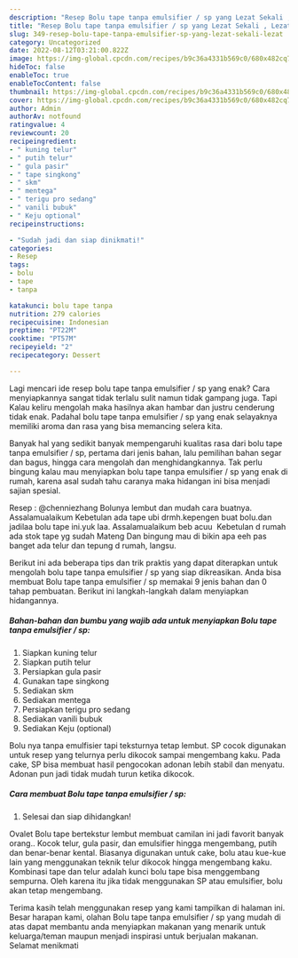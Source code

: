 ```yaml
---
description: "Resep Bolu tape tanpa emulsifier / sp yang Lezat Sekali , Lezat"
title: "Resep Bolu tape tanpa emulsifier / sp yang Lezat Sekali , Lezat"
slug: 349-resep-bolu-tape-tanpa-emulsifier-sp-yang-lezat-sekali-lezat
category: Uncategorized
date: 2022-08-12T03:21:00.822Z
image: https://img-global.cpcdn.com/recipes/b9c36a4331b569c0/680x482cq70/bolu-tape-tanpa-emulsifier-sp-foto-resep-utama.jpg
hideToc: false
enableToc: true
enableTocContent: false
thumbnail: https://img-global.cpcdn.com/recipes/b9c36a4331b569c0/680x482cq70/bolu-tape-tanpa-emulsifier-sp-foto-resep-utama.jpg
cover: https://img-global.cpcdn.com/recipes/b9c36a4331b569c0/680x482cq70/bolu-tape-tanpa-emulsifier-sp-foto-resep-utama.jpg
author: Admin
authorAv: notfound
ratingvalue: 4
reviewcount: 20
recipeingredient:
- " kuning telur"
- " putih telur"
- " gula pasir"
- " tape singkong"
- " skm"
- " mentega"
- " terigu pro sedang"
- " vanili bubuk"
- " Keju optional"
recipeinstructions:

- "Sudah jadi dan siap dinikmati!"
categories:
- Resep
tags:
- bolu
- tape
- tanpa

katakunci: bolu tape tanpa 
nutrition: 279 calories
recipecuisine: Indonesian
preptime: "PT22M"
cooktime: "PT57M"
recipeyield: "2"
recipecategory: Dessert

---
```



Lagi mencari ide resep bolu tape tanpa emulsifier / sp yang enak? Cara menyiapkannya sangat tidak terlalu sulit namun tidak gampang juga. Tapi Kalau keliru mengolah maka hasilnya akan hambar dan justru cenderung tidak enak. Padahal bolu tape tanpa emulsifier / sp yang enak selayaknya memiliki aroma dan rasa yang bisa memancing selera kita.


Banyak hal yang sedikit banyak mempengaruhi kualitas rasa dari bolu tape tanpa emulsifier / sp, pertama dari jenis bahan, lalu pemilihan bahan segar dan bagus, hingga cara mengolah dan menghidangkannya. Tak perlu bingung kalau mau menyiapkan bolu tape tanpa emulsifier / sp yang enak di rumah, karena asal sudah tahu caranya maka hidangan ini bisa menjadi sajian spesial.

Resep : @chenniezhang Bolunya lembut dan mudah cara buatnya. Assalamualaikum Kebetulan ada tape ubi drmh.kepengen buat bolu.dan jadilaa bolu tape ini.yuk laa. Assalamualaikum beb acuu ️ ️Kebetulan d rumah ada stok tape yg sudah Mateng Dan bingung mau di bikin apa eeh pas banget ada telur dan tepung d rumah, langsu.


Berikut ini ada beberapa tips dan trik praktis yang dapat diterapkan untuk mengolah bolu tape tanpa emulsifier / sp yang siap dikreasikan. Anda bisa membuat Bolu tape tanpa emulsifier / sp memakai 9 jenis bahan dan 0 tahap pembuatan. Berikut ini langkah-langkah dalam menyiapkan hidangannya.

<!--inarticleads1-->

##### Bahan-bahan dan bumbu yang wajib ada untuk menyiapkan Bolu tape tanpa emulsifier / sp:

1. Siapkan  kuning telur
1. Siapkan  putih telur
1. Persiapkan  gula pasir
1. Gunakan  tape singkong
1. Sediakan  skm
1. Sediakan  mentega
1. Persiapkan  terigu pro sedang
1. Sediakan  vanili bubuk
1. Sediakan  Keju (optional)


Bolu nya tanpa emulfisier tapi teksturnya tetap lembut. SP cocok digunakan untuk resep yang telurnya perlu dikocok sampai mengembang kaku. Pada cake, SP bisa membuat hasil pengocokan adonan lebih stabil dan menyatu. Adonan pun jadi tidak mudah turun ketika dikocok. 

<!--inarticleads2-->

##### Cara membuat Bolu tape tanpa emulsifier / sp:


1. Selesai dan siap dihidangkan!

Ovalet Bolu tape bertekstur lembut membuat camilan ini jadi favorit banyak orang.. Kocok telur, gula pasir, dan emulsifier hingga mengembang, putih dan benar-benar kental. Biasanya digunakan untuk cake, bolu atau kue-kue lain yang menggunakan teknik telur dikocok hingga mengembang kaku. Kombinasi tape dan telur adalah kunci bolu tape bisa menggembang sempurna. Oleh karena itu jika tidak menggunakan SP atau emulsifier, bolu akan tetap mengembang. 

Terima kasih telah menggunakan resep yang kami tampilkan di halaman ini. Besar harapan kami, olahan Bolu tape tanpa emulsifier / sp yang mudah di atas dapat membantu anda menyiapkan makanan yang menarik untuk keluarga/teman maupun menjadi inspirasi untuk berjualan makanan. Selamat menikmati
